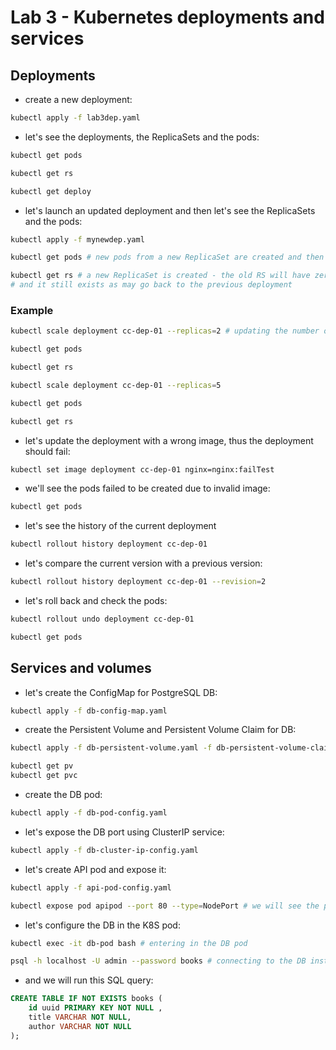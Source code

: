 # Lab 3 - Kubernetes deployments and services
## Deployments
- create a new deployment:
```bash
kubectl apply -f lab3dep.yaml
```

- let's see the deployments, the ReplicaSets and the pods:
```bash
kubectl get pods

kubectl get rs

kubectl get deploy
```

- let's launch an updated deployment and then let's see the ReplicaSets and the pods:
```bash
kubectl apply -f mynewdep.yaml

kubectl get pods # new pods from a new ReplicaSet are created and then the old pods are killed

kubectl get rs # a new ReplicaSet is created - the old RS will have zero pods after the old pods are deleted (that's logical, right?)
# and it still exists as may go back to the previous deployment
```

### Example
```bash
kubectl scale deployment cc-dep-01 --replicas=2 # updating the number of replicas from deployment

kubectl get pods

kubectl get rs

kubectl scale deployment cc-dep-01 --replicas=5

kubectl get pods

kubectl get rs
```

- let's update the deployment with a wrong image, thus the deployment should fail:
```bash
kubectl set image deployment cc-dep-01 nginx=nginx:failTest
```

- we'll see the pods failed to be created due to invalid image:
```bash
kubectl get pods
```

- let's see the history of the current deployment
```bash
kubectl rollout history deployment cc-dep-01
```

- let's compare the current version with a previous version:
```bash
kubectl rollout history deployment cc-dep-01 --revision=2
```

- let's roll back and check the pods:
```bash
kubectl rollout undo deployment cc-dep-01

kubectl get pods
```

## Services and volumes
- let's create the ConfigMap for PostgreSQL DB:
```bash
kubectl apply -f db-config-map.yaml
```

- create the Persistent Volume and Persistent Volume Claim for DB:
```bash
kubectl apply -f db-persistent-volume.yaml -f db-persistent-volume-claim.yaml

kubectl get pv
kubectl get pvc
```

- create the DB pod:
```bash
kubectl apply -f db-pod-config.yaml
```

- let's expose the DB port using ClusterIP service:
```bash
kubectl apply -f db-cluster-ip-config.yaml
```

- let's create API pod and expose it:
```bash
kubectl apply -f api-pod-config.yaml

kubectl expose pod apipod --port 80 --type=NodePort # we will see the port used by the service, for example 80:30714/TCP
```

- let's configure the DB in the K8S pod:
```bash
kubectl exec -it db-pod bash # entering in the DB pod

psql -h localhost -U admin --password books # connecting to the DB instance

```

- and we will run this SQL query:
```sql
CREATE TABLE IF NOT EXISTS books (
    id uuid PRIMARY KEY NOT NULL ,
    title VARCHAR NOT NULL,
    author VARCHAR NOT NULL
);
```